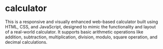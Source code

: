 # calculator
This is a responsive and visually enhanced web-based calculator built using HTML, CSS, and JavaScript, designed to mimic the functionality and layout of a real-world calculator. It supports basic arithmetic operations like addition, subtraction, multiplication, division, modulo, square operation, and decimal calculations.
